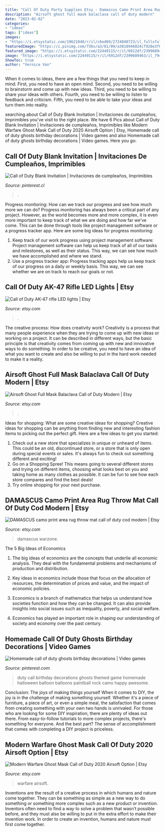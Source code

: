 ```yaml
---
title: "Call Of Duty Party Supplies Etsy - Damascus Camo Print Area Rug Throw Mat Call Of Duty Cod Modern"
description: "Airsoft ghost full mask balaclava call of duty modern"
date: "2023-02-02"
categories:
- "ideas"
tags: ["ideas"]
images:
- "https://i.etsystatic.com/19621048/r/il/c6ed69/2724848723/il_fullxfull.2724848723_n14g.jpg"
featuredImage: "https://i.pinimg.com/736x/a3/81/89/a3818946024cf928e3f63ffe3c465b37--xavier-turning.jpg"
featured_image: "https://i.etsystatic.com/22449115/r/il/6912df/2399689463/il_794xN.2399689463_jz79.jpg"
image: "https://i.etsystatic.com/22449115/r/il/6912df/2399689463/il_794xN.2399689463_jz79.jpg"
ShowToc: true
author: "Vernice Von"
---
```



When it comes to ideas, there are a few things that you need to keep in mind. First, you need to have an open mind. Second, you need to be willing to brainstorm and come up with new ideas. Third, you need to be willing to share your ideas with others. Fourth, you need to be willing to listen to feedback and criticism. Fifth, you need to be able to take your ideas and turn them into reality.

	

		
searching about Call of Duty Blank Invitation | Invitaciones de cumpleaños, Imprimibles you've visit to the right place. We have 6 Pics about Call of Duty Blank Invitation | Invitaciones de cumpleaños, Imprimibles like Modern Warfare Ghost Mask Call of Duty 2020 Airsoft Option | Etsy, Homemade call of duty ghosts birthday decorations | Video games and also Homemade call of duty ghosts birthday decorations | Video games. Here you go:
		
    
## Call Of Duty Blank Invitation | Invitaciones De Cumpleaños, Imprimibles

<img loading=lazy src="https://i.pinimg.com/736x/a3/81/89/a3818946024cf928e3f63ffe3c465b37--xavier-turning.jpg" onerror="this.onerror=null;this.src='https://tse1.mm.bing.net/th?id=OIP.VZTlB6Pe2Y09INzJKn0duwHaEq&amp;pid=15.1';" alt="Call of Duty Blank Invitation | Invitaciones de cumpleaños, Imprimibles">

_Source: pinterest.cl_

>. 

	

Progress monitoring: How can we track our progress and see how much more we can do?
Progress monitoring has always been a critical part of any project. However, as the world becomes more and more complex, it is even more important to keep track of what we are doing and how far we've come. This can be done through tools like project management software or a progress tracker app. Here are some big ideas for progress monitoring: 
1. Keep track of our work progress using project management software: Project management software can help us keep track of all of our tasks and milestones, as well as their status. This way, we can see how much we have accomplished and where we stand. 
2. Use a progress tracker app: Progress tracking apps help us keep track of our progress on a daily or weekly basis. This way, we can see whether we are on track to reach our goals or not. 

    
## Call Of Duty AK-47 Rifle LED Lights | Etsy

<img loading=lazy src="https://i.etsystatic.com/19621048/r/il/c6ed69/2724848723/il_fullxfull.2724848723_n14g.jpg" onerror="this.onerror=null;this.src='https://tse3.mm.bing.net/th?id=OIP.SAmHuzGdmmXBemqQseVTLgHaJ4&amp;pid=15.1';" alt="Call of Duty AK-47 rifle LED lights | Etsy">

_Source: etsy.com_

>. 

	

The creative process: How does creativity work?
Creativity is a process that many people experience when they are trying to come up with new ideas or working on a project. It can be described in different ways, but the basic principle is that creativity comes from coming up with new and innovative ways to do something. In order to be creative, you need to have an idea of what you want to create and also be willing to put in the hard work needed to make it a reality.

    
## Airsoft Ghost Full Mask Balaclava Call Of Duty Modern | Etsy

<img loading=lazy src="https://i.etsystatic.com/22449115/r/il/6912df/2399689463/il_794xN.2399689463_jz79.jpg" onerror="this.onerror=null;this.src='https://tse1.mm.bing.net/th?id=OIP.tIDvCRkRWq37nepdQNpgAgHaJ4&amp;pid=15.1';" alt="Airsoft Ghost Full Mask Balaclava Call of Duty Modern | Etsy">

_Source: etsy.com_

>. 

	

Ideas for shopping: What are some creative ideas for shopping?
Creative ideas for shopping can be anything from finding new and interesting fashion items to picking out the perfect gift. Here are a few ideas to get you started: 
1. Check out a new store that specializes in unique or unheard of items. This could be an old, discontinued store, or a store that is only open during special events or sales. It's always fun to check out something different and exciting! 
2. Go on a Shopping Spree! This means going to several different stores and trying on different items, choosing what looks best on you and taking home as many clothes as possible. It can be fun to see how each store compares and find the best deals! 
3. Try online shopping for your next purchase.

    
## DAMASCUS Camo Print Area Rug Throw Mat Call Of Duty Cod Modern | Etsy

<img loading=lazy src="https://i.etsystatic.com/23378282/r/il/23db06/2559314213/il_794xN.2559314213_jpp1.jpg" onerror="this.onerror=null;this.src='https://tse3.mm.bing.net/th?id=OIP.Xf8T0v5TvnEt8961jfe1agHaHa&amp;pid=15.1';" alt="DAMASCUS camo print area rug throw mat call of duty cod modern | Etsy">

_Source: etsy.com_

>damascus warzone. 

	

The 5 Big Ideas of Economics
1. The big ideas of economics are the concepts that underlie all economic analysis. They deal with the fundamental problems and mechanisms of production and distribution.
2. Key ideas in economics include those that focus on the allocation of resources, the determination of prices and value, and the impact of economic policies.

3. Economics is a branch of mathematics that helps us understand how societies function and how they can be changed. It can also provide insights into social issues such as inequality, poverty, and social welfare.

4. Economics has played an important role in shaping our understanding of society and economy over the past century.

    
## Homemade Call Of Duty Ghosts Birthday Decorations | Video Games

<img loading=lazy src="https://i.pinimg.com/originals/b8/a5/37/b8a537696d61400704a5404014e28a3a.jpg" onerror="this.onerror=null;this.src='https://tse4.mm.bing.net/th?id=OIP.bDsEsrIfwHQ80yGU25lOMwHaJ3&amp;pid=15.1';" alt="Homemade call of duty ghosts birthday decorations | Video games">

_Source: pinterest.com_

>duty call birthday decorations ghosts themed game homemade halloween balloon balloons paintball rock camo happy awesome. 

	

Conclusion: The joys of making things yourself
When it comes to DIY, the joy is in the challenge of making something yourself. Whether it's a piece of furniture, a piece of art, or even a simple meal, the satisfaction that comes from creating something with your own two hands is unrivaled.
For those who are looking for some DIY inspiration, there are plenty of ideas out there. From easy-to-follow tutorials to more complex projects, there's something for everyone. And the best part? The sense of accomplishment that comes with completing a DIY project is priceless.

    
## Modern Warfare Ghost Mask Call Of Duty 2020 Airsoft Option | Etsy

<img loading=lazy src="https://i.etsystatic.com/20403226/r/il/c55cc8/2353299799/il_794xN.2353299799_34gh.jpg" onerror="this.onerror=null;this.src='https://tse3.mm.bing.net/th?id=OIP.ilpDiiwiXmfMsgL39wXWsAHaJQ&amp;pid=15.1';" alt="Modern Warfare Ghost Mask Call of Duty 2020 Airsoft Option | Etsy">

_Source: etsy.com_

>warfare airsoft. 

	

Inventions are the result of a creative process in which humans and nature come together. They can be something as simple as a new way to do something or something more complex such as a new product or invention. Inventors often need to find a way to solve a problem that wasn’t possible before, and they must also be willing to put in the extra effort to make their invention work. In order to create an invention, humans and nature must first come together.

